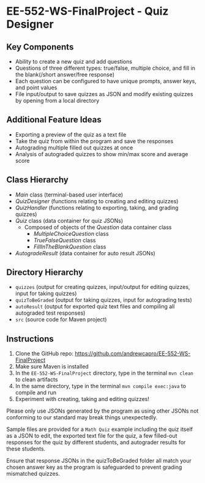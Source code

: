 # EE-552-WS-FinalProject - Quiz Designer

## Key Components
* Ability to create a new quiz and add questions
* Questions of three different types: true/false, multiple choice, and fill in the blank(/short answer/free response)
* Each question can be configured to have unique prompts, answer keys, and point values
* File input/output to save quizzes as JSON and modify existing quizzes by opening from a local directory

## Additional Feature Ideas
* Exporting a preview of the quiz as a text file
* Take the quiz from within the program and save the responses
* Autograding multiple filled out quizzes at once
* Analysis of autograded quizzes to show min/max score and average score

## Class Hierarchy
* *Main* class (terminal-based user interface)
* *QuizDesigner* (functions relating to creating and editing quizzes)
* *QuizHandler* (functions relating to exporting, taking, and grading quizzes)
* *Quiz* class (data container for quiz JSONs)
  * Composed of objects of the *Question* data container class
    * *MultipleChoiceQuestion* class
    * *TrueFalseQuestion* class
    * *FillInTheBlankQuestion* class
* *AutogradeResult* (data container for auto result JSONs)

## Directory Hierarchy
* `quizzes` (output for creating quizzes, input/output for editing quizzes, input for taking quizzes)
* `quizToBeGraded` (output for taking quizzes, input for autograding tests)
* `autoResult` (output for exported quiz text files and compiling all autograded test responses)
* `src` (source code for Maven project)


## Instructions
1. Clone the GitHub repo: https://github.com/andrewcapro/EE-552-WS-FinalProject
2. Make sure Maven is installed
3. In the `EE-552-WS-FinalProject` directory, type in the terminal `mvn clean` to clean artifacts
4. In the same directory, type in the terminal `mvn compile exec:java` to compile and run
5. Experiment with creating, taking and editing quizzes!  
  
Please only use JSONs generated by the program as using other JSONs not conforming to our standard may break things unexpectedly.  
  
Sample files are provided for a `Math Quiz` example including the quiz itself as a JSON to edit, the exported text file for the quiz, a few filled-out responses for the quiz by different students, and autograder results for these students.  
  
Ensure that response JSONs in the quizToBeGraded folder all match your chosen answer key as the program is safeguarded to prevent grading mismatched quizzes.
